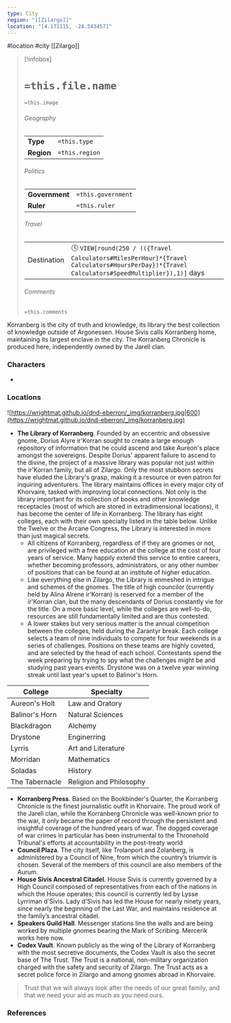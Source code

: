 ```yaml
---
type: City
region: "[[Zilargo]]"
location: "[4.171115, -24.543457]"
---
```

 #location #city [[Zilargo]]

> [!infobox]
> # `=this.file.name`
> `=this.image`
> ###### Geography
> |  |  |
> | ---- | ---- |
> | **Type** | `=this.type` |
> | **Region** | `=this.region` |
> ###### Politics
> |  |  |
> | ---- | ---- |
> | **Government** | `=this.government` |
> | **Ruler** | `=this.ruler` |
> ###### Travel
> |  |  |
> | ---- | ---- |
> | Destination | 🕓 `VIEW[round(250 / (({Travel Calculators#MilesPerHour}*{Travel Calculators#HoursPerDay})*{Travel Calculators#SpeedMultiplier}),1)]` days |
> ###### Comments
> `=this.comments`

Korranberg is the city of truth and knowledge, its library the best collection of knowledge outside of Argonessen. House Sivis calls Korranberg home, maintaining its largest enclave in the city. The Korranberg Chronicle is produced here, independently owned by the Jarell clan.

### Characters

- 

### Locations

![https://wrightmat.github.io/dnd-eberron/_img/korranberg.jpg|600](https://wrightmat.github.io/dnd-eberron/_img/korranberg.jpg)

- **The Library of Korranberg**. Founded by an eccentric and obsessive gnome, Dorius Alyre ir'Korran sought to create a large enough repository of information that he could ascend and take Aureon's place amongst the sovereigns. Despite Dorius' apparent failure to ascend to the divine, the project of a massive library was popular not just within the ir'Korran family, but all of Zilargo. Only the most stubborn secrets have eluded the Library's grasp, making it a resource or even patron for inquiring adventurers. The library maintains offices in every major city of Khorvaire, tasked with improving local connections. Not only is the library important for its collection of books and other knowledge receptacles (most of which are stored in extradimensional locations), it has become the center of life in Korranberg. The library has eight colleges, each with their own specialty listed in the table below. Unlike the Twelve or the Arcane Congress, the Library is interested in more than just magical secrets.
	- All citizens of Korranberg, regardless of if they are gnomes or not, are privileged with a free education at the college at the cost of four years of service. Many happily extend this service to entire careers, whether becoming professors, administrators, or any other number of positions that can be found at an institute of higher education.
	- Like everything else in Zilargo, the Library is enmeshed in intrigue and schemes of the gnomes. The title of high councilor (currently held by Alina Alrene ir’Korran) is reserved for a member of the ir'Korran clan, but the many descendants of Dorius constantly vie for the title. On a more basic level, while the colleges are well-to-do, resources are still fundamentally limited and are thus contested.
	- A lower stakes but very serious matter is the annual competition between the colleges, held during the Zarantyr break. Each college selects a team of nine individuals to compete for four weekends in a series of challenges. Positions on these teams are highly coveted, and are selected by the head of each school. Contestants spend the week preparing by trying to spy what the challenges might be and studying past years events. Drystone was on a twelve year winning streak until last year's upset to Balinor's Horn.

| College | Specialty |
| --- | --- |
| Aureon's Holt | Law and Oratory |
| Balinor's Horn | Natural Sciences |
| Blackdragon | Alchemy |
| Drystone | Enginerring |
| Lyrris | Art and Literature |
| Morridan | Mathematics |
| Soladas | History |
| The Tabernacle | Religion and Philosophy |

- **Korranberg Press**. Based on the Bookbinder's Quarter, the Korranberg Chronicle is the finest journalistic outfit in Khorvaire. The proud work of the Jarell clan, while the Korranberg Chronicle was well-known prior to the war, it only became the paper of record through the persistent and insightful coverage of the hundred years of war. The dogged coverage of war crimes in particular has been instrumental to the Thronehold Tribunal's efforts at accountability in the post-treaty world
- **Council Plaza**. The city itself, like Trolanport and Zolanberg, is administered by a Council of Nine, from which the country’s triumvir is chosen. Several of the members of this council are also members of the Aurum.
- **House Sivis Ancestral Citadel**. House Sivis is currently governed by a High Council composed of representatives from each of the nations in which the House operates; this council is currently led by Lysse Lyrriman d'Sivis. Lady d'Sivis has led the House for nearly ninety years, since nearly the beginning of the Last War, and maintains residence at the family’s ancestral citadel.
- **Speakers Guild Hall**. Messenger stations line the walls and are being worked by multiple gnomes bearing the Mark of Scribing. Mercerik works here now.
- **Codex Vault**. Known publicly as the wing of the Library of Korranberg with the most secretive documents, the Codex Vault is also the secret base of The Trust. The Trust is a national, non-military organization charged with the safety and security of Zilargo. The Trust acts as a secret police force in Zilargo and among gnomes abroad in Khorvaire.

> Trust that we will always look after the needs of our great family, and that we need your aid as much as you need ours.

### References
